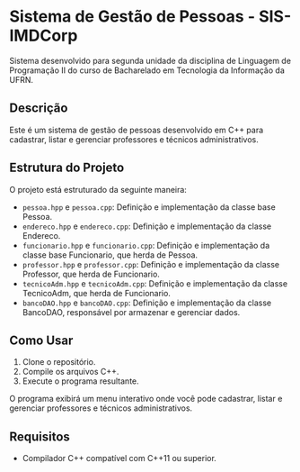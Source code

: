 # Sistema de Gestão de Pessoas - SIS-IMDCorp
Sistema desenvolvido para segunda unidade da disciplina de Linguagem de Programação II do curso de Bacharelado em Tecnologia da Informação da UFRN.

## Descrição
Este é um sistema de gestão de pessoas desenvolvido em C++ para cadastrar, listar e gerenciar professores e técnicos administrativos.

## Estrutura do Projeto
O projeto está estruturado da seguinte maneira:

- `pessoa.hpp` e `pessoa.cpp`: Definição e implementação da classe base Pessoa.
- `endereco.hpp` e `endereco.cpp`: Definição e implementação da classe Endereco.
- `funcionario.hpp` e `funcionario.cpp`: Definição e implementação da classe base Funcionario, que herda de Pessoa.
- `professor.hpp` e `professor.cpp`: Definição e implementação da classe Professor, que herda de Funcionario.
- `tecnicoAdm.hpp` e `tecnicoAdm.cpp`: Definição e implementação da classe TecnicoAdm, que herda de Funcionario.
- `bancoDAO.hpp` e `bancoDAO.cpp`: Definição e implementação da classe BancoDAO, responsável por armazenar e gerenciar dados.

## Como Usar
1. Clone o repositório.
2. Compile os arquivos C++.
3. Execute o programa resultante.

O programa exibirá um menu interativo onde você pode cadastrar, listar e gerenciar professores e técnicos administrativos.

## Requisitos
- Compilador C++ compatível com C++11 ou superior.
